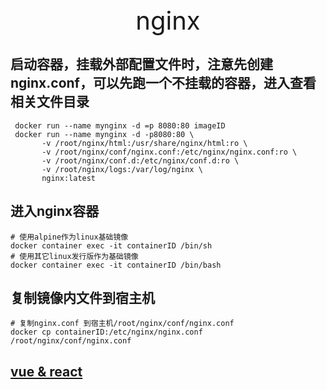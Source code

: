 <div style="text-align: center;font-size: 40px;">nginx</div>

## 启动容器，挂载外部配置文件时，注意先创建nginx.conf，可以先跑一个不挂载的容器，进入查看相关文件目录

```shell
 docker run --name mynginx -d =p 8080:80 imageID
 docker run --name mynginx -d -p8080:80 \
       -v /root/nginx/html:/usr/share/nginx/html:ro \
       -v /root/nginx/conf/nginx.conf:/etc/nginx/nginx.conf:ro \
       -v /root/nginx/conf.d:/etc/nginx/conf.d:ro \
       -v /root/nginx/logs:/var/log/nginx \ 
       nginx:latest 
```

## 进入nginx容器

```shell
# 使用alpine作为linux基础镜像
docker container exec -it containerID /bin/sh
# 使用其它linux发行版作为基础镜像
docker container exec -it containerID /bin/bash
```

## 复制镜像内文件到宿主机

```shell
# 复制nginx.conf 到宿主机/root/nginx/conf/nginx.conf
docker cp containerID:/etc/nginx/nginx.conf /root/nginx/conf/nginx.conf 
```

## [vue & react](../nginx/nginx4js.md)